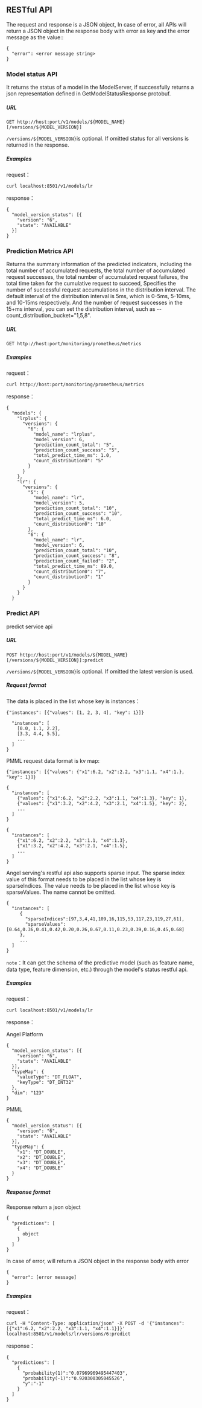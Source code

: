 ## RESTful API ##

The request and response is a JSON object, In case of error, all APIs will return a JSON object in the response body with error 
as key and the error message as the value::

```
{
  "error": <error message string>
}
```

### Model status API ###

It returns the status of a model in the ModelServer, if successfully returns a json representation defined in GetModelStatusResponse protobuf.

##### URL #####

```
GET http://host:port/v1/models/${MODEL_NAME}[/versions/${MODEL_VERSION}]
```  

```/versions/${MODEL_VERSION}```is optional. If omitted status for all versions is returned in the response.

##### Examples #####

request：

```
curl localhost:8501/v1/models/lr
```  

response：

```
{
  "model_version_status": [{
    "version": "6",
    "state": "AVAILABLE"
  }]
}
```

### Prediction Metrics API ###

Returns the summary information of the predicted indicators, including the total number of accumulated requests, 
the total number of accumulated request successes, the total number of accumulated request failures, the total 
time taken for the cumulative request to succeed, Specifies the number of successful request accumulations in 
the distribution interval. The default interval of the distribution interval is 5ms, which is 0-5ms, 5-10ms, and 10-15ms respectively.
And the number of request successes in the 15+ms interval, you can set the distribution interval, such as --count_distribution_bucket="1,5,8".

##### URL #####

```
GET http://host:port/monitoring/prometheus/metrics
```

##### Examples #####

request：

```
curl http://host:port/monitoring/prometheus/metrics
```  

response：

```
{
  "models": {
    "lrplus": {
      "versions": {
        "6": {
          "model_name": "lrplus",
          "model_version": 6,
          "prediction_count_total": "5",
          "prediction_count_success": "5",
          "total_predict_time_ms": 1.0,
          "count_distribution0": "5"
        }
      }
    },
    "lr": {
      "versions": {
        "5": {
          "model_name": "lr",
          "model_version": 5,
          "prediction_count_total": "10",
          "prediction_count_success": "10",
          "total_predict_time_ms": 6.0,
          "count_distribution0": "10"
        },
        "6": {
          "model_name": "lr",
          "model_version": 6,
          "prediction_count_total": "10",
          "prediction_count_success": "8",
          "prediction_count_failed": "2",
          "total_predict_time_ms": 89.0,
          "count_distribution0": "7",
          "count_distribution3": "1"
        }
      }
    }
  }

```

### Predict API ###

predict service api

##### URL #####

```
POST http://host:port/v1/models/${MODEL_NAME}[/versions/${MODEL_VERSION}]:predict
```  

```/versions/${MODEL_VERSION}```is optional. If omitted the latest version is used.

##### Request format #####

The data is placed in the list whose key is instances：

```
{"instances": [{"values": [1, 2, 3, 4], "key": 1}]}
```

```{
  "instances": [
    [0.0, 1.1, 2.2],
    [3.3, 4.4, 5.5],
    ...
  ]
}
```

PMML request data format is kv map:

```
{"instances": [{"values": {"x1":6.2, "x2":2.2, "x3":1.1, "x4":1.}, "key": 1}]}
```

```
{
  "instances": [
    {"values": {"x1":6.2, "x2":2.2, "x3":1.1, "x4":1.3}, "key": 1},
    {"values": {"x1":3.2, "x2":4.2, "x3":2.1, "x4":1.5}, "key": 2},
    ...
  ]
}
```

```
{
  "instances": [
    {"x1":6.2, "x2":2.2, "x3":1.1, "x4":1.3},
    {"x1":3.2, "x2":4.2, "x3":2.1, "x4":1.5},
    ...
  ]
}
```

Angel serving's restful api also supports sparse input. The sparse index value of this format needs to be placed in the list whose key is sparseIndices.
The value needs to be placed in the list whose key is sparseValues. The name cannot be omitted.  

```
{
  "instances": [
     {
       "sparseIndices":[97,3,4,41,109,16,115,53,117,23,119,27,61],
       "sparseValues":[0.64,0.36,0.41,0.42,0.20,0.26,0.67,0.11,0.23,0.39,0.16,0.45,0.68]
     },
     ...
  ]
}
```

```note```：It can get the schema of the predictive model (such as feature name, data type, feature dimension, etc.) through the model's status restful api.
##### Examples #####
request：

```
curl localhost:8501/v1/models/lr
```

response：

Angel Platform
```
{
  "model_version_status": [{
    "version": "6",
    "state": "AVAILABLE"
  }],
  "typeMap": {
    "valueType": "DT_FLOAT",
    "keyType": "DT_INT32"
  },
  "dim": "123"
}
```
PMML
```$xslt
{
  "model_version_status": [{
    "version": "6",
    "state": "AVAILABLE"
  }],
  "typeMap": {
    "x1": "DT_DOUBLE",
    "x2": "DT_DOUBLE",
    "x3": "DT_DOUBLE",
    "x4": "DT_DOUBLE"
  }
}
```

##### Response format #####

Response return a json object

```
﻿{
  "predictions": [
    {
      object
    }
  ]
}
```

In case of error, will return a JSON object in the response body with error

```$xslt
{
  "error": [error message]
}
```

##### Examples #####

request：

```
curl -H "Content-Type: application/json" -X POST -d '{"instances": [{"x1":6.2, "x2":2.2, "x3":1.1, "x4":1.1}]}' localhost:8501/v1/models/lr/versions/6:predict
```

response：

```
{
  "predictions": [
    {
      "probability(1)":"0.07969969495447403",
      "probability(-1)":"0.920300305045526",
      "y":"-1"
    }
  ]
}
```